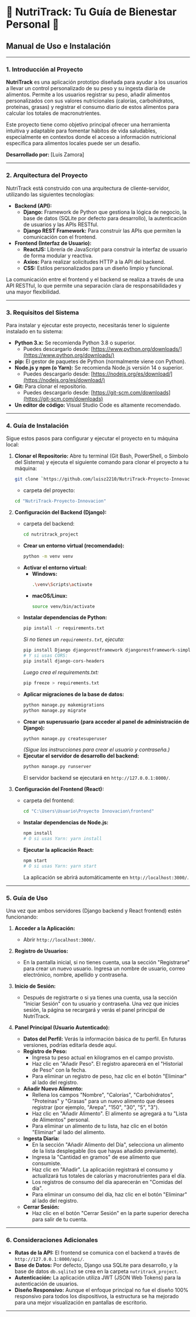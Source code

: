 # 🍏 NutriTrack: Tu Guía de Bienestar Personal 🥕

## Manual de Uso e Instalación

---

### **1. Introducción al Proyecto**

**NutriTrack** es una aplicación prototipo diseñada para ayudar a los usuarios a llevar un control personalizado de su peso y su ingesta diaria de alimentos. Permite a los usuarios registrar su peso, añadir alimentos personalizados con sus valores nutricionales (calorías, carbohidratos, proteínas, grasas) y registrar el consumo diario de estos alimentos para calcular los totales de macronutrientes.

Este proyecto tiene como objetivo principal ofrecer una herramienta intuitiva y adaptable para fomentar hábitos de vida saludables, especialmente en contextos donde el acceso a información nutricional específica para alimentos locales puede ser un desafío.

**Desarrollado por:** [Luis Zamora]

---

### **2. Arquitectura del Proyecto**

NutriTrack está construido con una arquitectura de cliente-servidor, utilizando las siguientes tecnologías:

* **Backend (API):**
    * **Django:** Framework de Python que gestiona la lógica de negocio, la base de datos (SQLite por defecto para desarrollo), la autenticación de usuarios y las APIs RESTful.
    * **Django REST Framework:** Para construir las APIs que permiten la comunicación con el frontend.
* **Frontend (Interfaz de Usuario):**
    * **ReactJS:** Librería de JavaScript para construir la interfaz de usuario de forma modular y reactiva.
    * **Axios:** Para realizar solicitudes HTTP a la API del backend.
    * **CSS:** Estilos personalizados para un diseño limpio y funcional.

La comunicación entre el frontend y el backend se realiza a través de una API RESTful, lo que permite una separación clara de responsabilidades y una mayor flexibilidad.

---

### **3. Requisitos del Sistema**

Para instalar y ejecutar este proyecto, necesitarás tener lo siguiente instalado en tu sistema:

* **Python 3.x:** Se recomienda Python 3.8 o superior.
    * Puedes descargarlo desde: [https://www.python.org/downloads/](https://www.python.org/downloads/)
* **pip:** El gestor de paquetes de Python (normalmente viene con Python).
* **Node.js y npm (o Yarn):** Se recomienda Node.js versión 14 o superior.
    * Puedes descargarlo desde: [https://nodejs.org/es/download/](https://nodejs.org/es/download/)
* **Git:** Para clonar el repositorio.
    * Puedes descargarlo desde: [https://git-scm.com/downloads](https://git-scm.com/downloads)
* **Un editor de código:** Visual Studio Code es altamente recomendado.

---

### **4. Guía de Instalación**

Sigue estos pasos para configurar y ejecutar el proyecto en tu máquina local:

1.  **Clonar el Repositorio:**
    Abre tu terminal (Git Bash, PowerShell, o Símbolo del Sistema) y ejecuta el siguiente comando para clonar el proyecto a tu máquina:
    ```bash
    git clone `https://github.com/luisz2210/NutriTrack-Proyecto-Innovacion.git`
    ```
    * carpeta del proyecto:
    ```bash
    cd "NutriTrack-Proyecto-Innovacion"
    ```

2.  **Configuración del Backend (Django):**
    * carpeta del backend:
        ```bash
        cd nutritrack_project
        ```
    * **Crear un entorno virtual (recomendado):**
        ```bash
        python -m venv venv
        ```
    * **Activar el entorno virtual:**
        * **Windows:**
            ```bash
            .\venv\Scripts\activate
            ```
        * **macOS/Linux:**
            ```bash
            source venv/bin/activate
            ```
    * **Instalar dependencias de Python:**
        ```bash
        pip install -r requirements.txt
        ```
        *Si no tienes un `requirements.txt`, ejecuta:*
        ```bash
        pip install Django djangorestframework djangorestframework-simplejwt Pillow
        # Y si usas CORS:
        pip install django-cors-headers
        ```
        *Luego crea el requirements.txt:*
        ```bash
        pip freeze > requirements.txt
        ```
    * **Aplicar migraciones de la base de datos:**
        ```bash
        python manage.py makemigrations
        python manage.py migrate
        ```
    * **Crear un superusuario (para acceder al panel de administración de Django):**
        ```bash
        python manage.py createsuperuser
        ```
        *(Sigue las instrucciones para crear el usuario y contraseña.)*
    * **Ejecutar el servidor de desarrollo del backend:**
        ```bash
        python manage.py runserver
        ```
        El servidor backend se ejecutará en `http://127.0.0.1:8000/`.

3.  **Configuración del Frontend (React):**
    * carpeta del frontend:
        ```bash
        cd "C:\Users\Usuario\Proyecto Innovacion\frontend"
        ```
    * **Instalar dependencias de Node.js:**
        ```bash
        npm install
        # O si usas Yarn: yarn install
        ```
    * **Ejecutar la aplicación React:**
        ```bash
        npm start
        # O si usas Yarn: yarn start
        ```
        La aplicación se abrirá automáticamente en `http://localhost:3000/`.

---

### **5. Guía de Uso**

Una vez que ambos servidores (Django backend y React frontend) estén funcionando:

1.  **Acceder a la Aplicación:**
    * Abrir `http://localhost:3000/`.

2.  **Registro de Usuarios:**
    * En la pantalla inicial, si no tienes cuenta, usa la sección "Registrarse" para crear un nuevo usuario. Ingresa un nombre de usuario, correo electrónico, nombre, apellido y contraseña.

3.  **Inicio de Sesión:**
    * Después de registrarte o si ya tienes una cuenta, usa la sección "Iniciar Sesión" con tu usuario y contraseña. Una vez que inicies sesión, la página se recargará y verás el panel principal de NutriTrack.

4.  **Panel Principal (Usuario Autenticado):**
    * **Datos del Perfil:** Verás la información básica de tu perfil. En futuras versiones, podrías editarla desde aquí.
    * **Registro de Peso:**
        * Ingresa tu peso actual en kilogramos en el campo provisto.
        * Haz clic en "Añadir Peso". El registro aparecerá en el "Historial de Peso" con la fecha.
        * Para eliminar un registro de peso, haz clic en el botón "Eliminar" al lado del registro.
    * **Añadir Nuevo Alimento:**
        * Rellena los campos "Nombre", "Calorías", "Carbohidratos", "Proteínas" y "Grasas" para un nuevo alimento que desees registrar (por ejemplo, "Arepa", "150", "30", "5", "3").
        * Haz clic en "Añadir Alimento". El alimento se agregará a tu "Lista de Alimentos" personal.
        * Para eliminar un alimento de tu lista, haz clic en el botón "Eliminar" al lado del alimento.
    * **Ingesta Diaria:**
        * En la sección "Añadir Alimento del Día", selecciona un alimento de la lista desplegable (los que hayas añadido previamente).
        * Ingresa la "Cantidad en gramos" de ese alimento que consumiste.
        * Haz clic en "Añadir". La aplicación registrará el consumo y actualizará tus totales de calorías y macronutrientes para el día.
        * Los registros de consumo del día aparecerán en "Comidas del día".
        * Para eliminar un consumo del día, haz clic en el botón "Eliminar" al lado del registro.
    * **Cerrar Sesión:**
        * Haz clic en el botón "Cerrar Sesión" en la parte superior derecha para salir de tu cuenta.

---

### **6. Consideraciones Adicionales**

* **Rutas de la API:** El frontend se comunica con el backend a través de `http://127.0.0.1:8000/api/`.
* **Base de Datos:** Por defecto, Django usa SQLite para desarrollo, y la base de datos `db.sqlite3` se crea en la carpeta `nutritrack_project`. 
* **Autenticación:** La aplicación utiliza JWT (JSON Web Tokens) para la autenticación de usuarios.
* **Diseño Responsivo:** Aunque el enfoque principal no fue el diseño 100% responsivo para todos los dispositivos, la estructura se ha mejorado para una mejor visualización en pantallas de escritorio.

---

